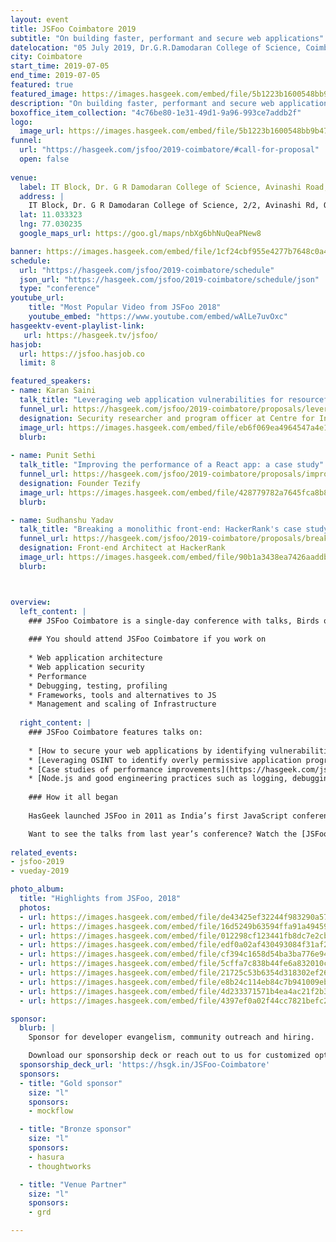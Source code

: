 ```yaml
---
layout: event
title: JSFoo Coimbatore 2019
subtitle: "On building faster, performant and secure web applications"
datelocation: "05 July 2019, Dr.G.R.Damodaran College of Science, Coimbatore"
city: Coimbatore
start_time: 2019-07-05
end_time: 2019-07-05
featured: true
featured_image: https://images.hasgeek.com/embed/file/5b1223b1600548bb9b4756f2f1c11e16
description: "On building faster, performant and secure web applications"
boxoffice_item_collection: "4c76be80-1e31-49d1-9a96-993ce7addb2f"
logo:
  image_url: https://images.hasgeek.com/embed/file/5b1223b1600548bb9b4756f2f1c11e16
funnel:
  url: "https://hasgeek.com/jsfoo/2019-coimbatore/#call-for-proposal"
  open: false
  
venue:
  label: IT Block, Dr. G R Damodaran College of Science, Avinashi Road, Coimbatore.
  address: |
    IT Block, Dr. G R Damodaran College of Science, 2/2, Avinashi Rd, Opp CIT, Civil Aerodrome Post, Peelamedu, Coimbatore, Tamil Nadu 641014.
  lat: 11.033323
  lng: 77.030235
  google_maps_url: https://goo.gl/maps/nbXg6bhNuQeaPNew8

banner: https://images.hasgeek.com/embed/file/1cf24cbf955e4277b7648c0a483cc475
schedule:
  url: "https://hasgeek.com/jsfoo/2019-coimbatore/schedule"
  json_url: "https://hasgeek.com/jsfoo/2019-coimbatore/schedule/json"
  type: "conference"
youtube_url:
    title: "Most Popular Video from JSFoo 2018"
    youtube_embed: "https://www.youtube.com/embed/wAlLe7uvOxc"
hasgeektv-event-playlist-link:
   url: https://hasgeek.tv/jsfoo/
hasjob:
  url: https://jsfoo.hasjob.co
  limit: 8

featured_speakers:
- name: Karan Saini
  talk_title: "Leveraging web application vulnerabilities for resourceful intelligence gathering."
  funnel_url: https://hasgeek.com/jsfoo/2019-coimbatore/proposals/leveraging-web-application-vulnerabilities-for-res-DYytevdsvUWh8moNMiq4r9
  designation: Security researcher and program officer at Centre for Internet and Society.
  image_url: https://images.hasgeek.com/embed/file/eb6f069ea4964547a4e13cd6fd055be8
  blurb: 
  
- name: Punit Sethi
  talk_title: "Improving the performance of a React app: a case study"
  funnel_url: https://hasgeek.com/jsfoo/2019-coimbatore/proposals/improving-react-app-performance-a-case-study-sVB8zdPyMz6ufCYaLBaAZf
  designation: Founder Tezify
  image_url: https://images.hasgeek.com/embed/file/428779782a7645fca8b8322ef433ee0a
  blurb:

- name: Sudhanshu Yadav
  talk_title: "Breaking a monolithic front-end: HackerRank's case study"
  funnel_url: https://hasgeek.com/jsfoo/2019-coimbatore/proposals/breaking-the-monolithic-front-end-a-hackerranks-ca-LhubczPKvZRXXbycbusmUL
  designation: Front-end Architect at HackerRank
  image_url: https://images.hasgeek.com/embed/file/90b1a3438ea7426aaddbfca9f10d0431
  blurb:



overview:
  left_content: |
    ### JSFoo Coimbatore is a single-day conference with talks, Birds of Feather (BOF) sessions and speaker connect sessions. 
    
    ### You should attend JSFoo Coimbatore if you work on
    
    * Web application architecture
    * Web application security
    * Performance
    * Debugging, testing, profiling
    * Frameworks, tools and alternatives to JS
    * Management and scaling of Infrastructure
    
  right_content: |
    ### JSFoo Coimbatore features talks on:
    
    * [How to secure your web applications by identifying vulnerabilities.](https://hasgeek.com/jsfoo/2019-coimbatore/proposals/captain-marvellous-javascript-a-look-at-how-hacker-sT4uN59S4pgx5TRAw77GcM)
    * [Leveraging OSINT to identify overly permissive application programming interfaces, business logic errors, insecure direct object reference attacks and use of insecure identifiers.](https://hasgeek.com/jsfoo/2019-coimbatore/proposals/leveraging-web-application-vulnerabilities-to-buil-DYytevdsvUWh8moNMiq4r9)
    * [Case studies of performance improvements](https://hasgeek.com/jsfoo/2019-coimbatore/proposals/improving-react-app-performance-a-case-study-sVB8zdPyMz6ufCYaLBaAZf) and [Using the modular approach to building front-ends.](https://hasgeek.com/jsfoo/2019-coimbatore/proposals/breaking-the-monolithic-front-end-a-hackerranks-ca-LhubczPKvZRXXbycbusmUL)
    * [Node.js and good engineering practices such as logging, debugging and integrating security into your applications.](https://hasgeek.com/jsfoo/2019-coimbatore/proposals/architect-for-scale-my-learnings-in-node-js-a-case-wjKoM5DuZZ89jpV6Di3mnN)
    
    ### How it all began
  
    HasGeek launched JSFoo in 2011 as India’s first JavaScript conference. The JS community in India has grown phenomenally since then. JavaScript now prevades every aspect of web development - browsers, apps, front-end, back-end, mobile and IoT. There is always scope to understand new ideas and solutions. JSFoo explores new ideas, implementing innovative solutions, and learning from experiences and anti-patterns.

    Want to see the talks from last year’s conference? Watch the [JSFoo 2018 videos](https://hasgeek.tv/jsfoo){:target="_blank"} or [JSFoo Pune 2018 videos](https://hasgeek.tv/jsfoo/pune-2019){:target="_blank"}.
    
related_events:
- jsfoo-2019
- vueday-2019

photo_album:
  title: "Highlights from JSFoo, 2018"
  photos:
  - url: https://images.hasgeek.com/embed/file/de43425ef32244f983290a575c99fb58
  - url: https://images.hasgeek.com/embed/file/16d5249b63594ffa91a4945990a0103d
  - url: https://images.hasgeek.com/embed/file/012298cf123441fb8dc7e2cb14924681
  - url: https://images.hasgeek.com/embed/file/edf0a02af430493084f31af23447f323
  - url: https://images.hasgeek.com/embed/file/cf394c1658d54ba3ba776e944825c1e0
  - url: https://images.hasgeek.com/embed/file/5cffa7c838b44fe6a832010cde4aa71d
  - url: https://images.hasgeek.com/embed/file/21725c53b6354d318302ef26934ecc0c
  - url: https://images.hasgeek.com/embed/file/e8b24c114eb84c7b941009ebfc783317
  - url: https://images.hasgeek.com/embed/file/4d233371571b4ea4ac21f2b3ed5a0f82
  - url: https://images.hasgeek.com/embed/file/4397ef0a02f44cc7821befc2b491df23

sponsor:
  blurb: |
    Sponsor for developer evangelism, community outreach and hiring.

    Download our sponsorship deck or reach out to us for customized options at [info@hasgeek.com](mailto:info@hasgeek.com)
  sponsorship_deck_url: 'https://hsgk.in/JSFoo-Coimbatore'
  sponsors:
  - title: "Gold sponsor"
    size: "l"
    sponsors:
    - mockflow

  - title: "Bronze sponsor"
    size: "l"
    sponsors:
    - hasura
    - thoughtworks

  - title: "Venue Partner"
    size: "l"
    sponsors:
    - grd

---
```


